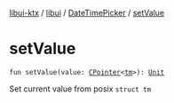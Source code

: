 [libui-ktx](../../index.md) / [libui](../index.md) / [DateTimePicker](index.md) / [setValue](./set-value.md)

# setValue

`fun setValue(value: `[`CPointer`](../../kotlinx.cinterop/-c-pointer/index.md)`<`[`tm`](../tm.md)`>): `[`Unit`](https://kotlinlang.org/api/latest/jvm/stdlib/kotlin/-unit/index.html)

Set current value from posix `struct tm`

